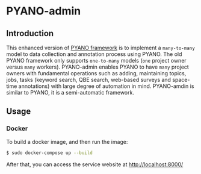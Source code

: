 PYANO-admin
====

## Introduction

This enhanced version of [PYANO framework](http://github.com/mental689/pyano) is to implement a `many-to-many` model to data collection and annotation process using PYANO.
The old PYANO framework only supports `one-to-many` models (`one` project owner versus `many` workers).
PYANO-admin enables PYANO to have `many` project owners with fundamental operations such as adding, maintaining topics, jobs, tasks (keyword search, QBE search, web-based surveys and space-time annotations) with large degree of automation in mind.
PYANO-amdin is similar to PYANO, it is a semi-automatic framework.


## Usage

### Docker
To build a docker image, and then run the image:
```bash
$ sudo docker-compose up --build
``` 

After that, you can access the service website at [http://localhost:8000/](http://localhost:8000/)